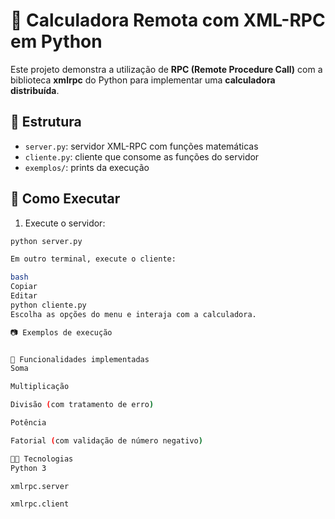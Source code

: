# 🧮 Calculadora Remota com XML-RPC em Python

Este projeto demonstra a utilização de **RPC (Remote Procedure Call)** com a biblioteca **xmlrpc** do Python para implementar uma **calculadora distribuída**.

## 📁 Estrutura

- `server.py`: servidor XML-RPC com funções matemáticas
- `cliente.py`: cliente que consome as funções do servidor
- `exemplos/`: prints da execução

## 🚀 Como Executar

1. Execute o servidor:

```bash
python server.py

Em outro terminal, execute o cliente:

bash
Copiar
Editar
python cliente.py
Escolha as opções do menu e interaja com a calculadora.

📷 Exemplos de execução


🧠 Funcionalidades implementadas
Soma

Multiplicação

Divisão (com tratamento de erro)

Potência

Fatorial (com validação de número negativo)

👨‍💻 Tecnologias
Python 3

xmlrpc.server

xmlrpc.client

